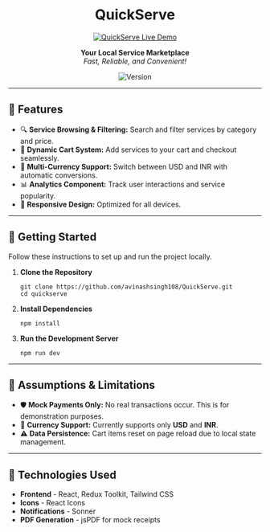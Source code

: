 <h1 align="center">
 QuickServe
</h1>
<p align="center">
  <a href="https://quick-serve-five.vercel.app/" target="_blank">
    <img src="https://img.shields.io/badge/Live%20Website-black?style=for-the-badge&logo=appveyor" alt="QuickServe Live Demo" />
  </a>
</p>
<p align="center">
  <b>Your Local Service Marketplace</b><br/>
  <i>Fast, Reliable, and Convenient!</i>
</p>

<p align="center">
  <img src="https://img.shields.io/badge/version-1.0.0-blue" alt="Version">
</p>

---

<h2>🌟 Features</h2>

<ul>
  <li>🔍 <b>Service Browsing & Filtering:</b> Search and filter services by category and price.</li>
  <li>🛒 <b>Dynamic Cart System:</b> Add services to your cart and checkout seamlessly.</li>
  <li>💸 <b>Multi-Currency Support:</b> Switch between USD and INR with automatic conversions.</li>
  <li>📊 <b>Analytics Component:</b> Track user interactions and service popularity.</li>
  <li>📱 <b>Responsive Design:</b> Optimized for all devices.</li>
</ul>

---

<h2>🚀 Getting Started</h2>

<p>Follow these instructions to set up and run the project locally.</p>

<ol>
  <li><b>Clone the Repository</b></li>
  <pre><code>git clone https://github.com/avinashsingh108/QuickServe.git
cd quickserve
</code></pre>

  <li><b>Install Dependencies</b></li>
  <pre><code>npm install</code></pre>

  <li><b>Run the Development Server</b></li>
  <pre><code>npm run dev</code></pre>
</ol>

---

<h2>📝 Assumptions & Limitations</h2>

<ul>
  <li>🛡️ <b>Mock Payments Only:</b> No real transactions occur. This is for demonstration purposes.</li>
  <li>💸 <b>Currency Support:</b> Currently supports only <b>USD</b> and <b>INR</b>.</li>
  <li>⚠️ <b>Data Persistence:</b> Cart items reset on page reload due to local state management.</li>
</ul>

---

<h2>🔧 Technologies Used</h2>

<ul>
  <li><b>Frontend</b> - React, Redux Toolkit, Tailwind CSS</li>
  <li><b>Icons</b> - React Icons</li>
  <li><b>Notifications</b> - Sonner</li>
  <li><b>PDF Generation</b> - jsPDF for mock receipts</li>
  
</ul>
